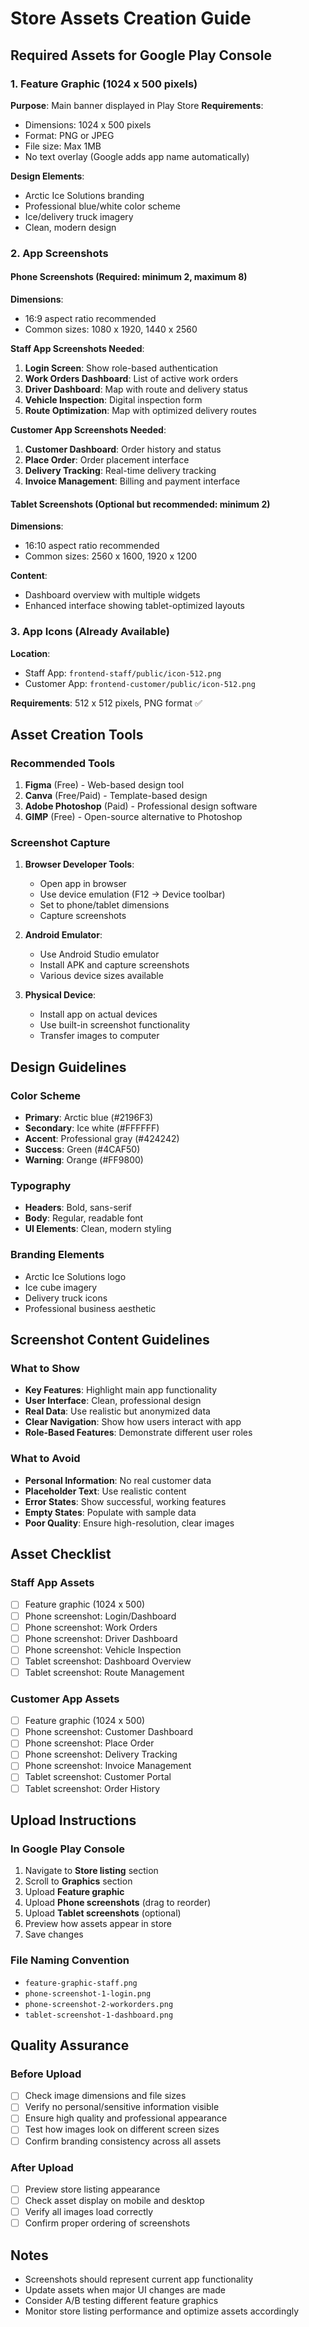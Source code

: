 # Store Assets Creation Guide

## Required Assets for Google Play Console

### 1. Feature Graphic (1024 x 500 pixels)
**Purpose**: Main banner displayed in Play Store
**Requirements**:
- Dimensions: 1024 x 500 pixels
- Format: PNG or JPEG
- File size: Max 1MB
- No text overlay (Google adds app name automatically)

**Design Elements**:
- Arctic Ice Solutions branding
- Professional blue/white color scheme
- Ice/delivery truck imagery
- Clean, modern design

### 2. App Screenshots

#### Phone Screenshots (Required: minimum 2, maximum 8)
**Dimensions**: 
- 16:9 aspect ratio recommended
- Common sizes: 1080 x 1920, 1440 x 2560

**Staff App Screenshots Needed**:
1. **Login Screen**: Show role-based authentication
2. **Work Orders Dashboard**: List of active work orders
3. **Driver Dashboard**: Map with route and delivery status
4. **Vehicle Inspection**: Digital inspection form
5. **Route Optimization**: Map with optimized delivery routes

**Customer App Screenshots Needed**:
1. **Customer Dashboard**: Order history and status
2. **Place Order**: Order placement interface
3. **Delivery Tracking**: Real-time delivery tracking
4. **Invoice Management**: Billing and payment interface

#### Tablet Screenshots (Optional but recommended: minimum 2)
**Dimensions**: 
- 16:10 aspect ratio recommended
- Common sizes: 2560 x 1600, 1920 x 1200

**Content**: 
- Dashboard overview with multiple widgets
- Enhanced interface showing tablet-optimized layouts

### 3. App Icons (Already Available)
**Location**: 
- Staff App: `frontend-staff/public/icon-512.png`
- Customer App: `frontend-customer/public/icon-512.png`

**Requirements**: 512 x 512 pixels, PNG format ✅

## Asset Creation Tools

### Recommended Tools
1. **Figma** (Free) - Web-based design tool
2. **Canva** (Free/Paid) - Template-based design
3. **Adobe Photoshop** (Paid) - Professional design software
4. **GIMP** (Free) - Open-source alternative to Photoshop

### Screenshot Capture
1. **Browser Developer Tools**: 
   - Open app in browser
   - Use device emulation (F12 → Device toolbar)
   - Set to phone/tablet dimensions
   - Capture screenshots

2. **Android Emulator**:
   - Use Android Studio emulator
   - Install APK and capture screenshots
   - Various device sizes available

3. **Physical Device**:
   - Install app on actual devices
   - Use built-in screenshot functionality
   - Transfer images to computer

## Design Guidelines

### Color Scheme
- **Primary**: Arctic blue (#2196F3)
- **Secondary**: Ice white (#FFFFFF)
- **Accent**: Professional gray (#424242)
- **Success**: Green (#4CAF50)
- **Warning**: Orange (#FF9800)

### Typography
- **Headers**: Bold, sans-serif
- **Body**: Regular, readable font
- **UI Elements**: Clean, modern styling

### Branding Elements
- Arctic Ice Solutions logo
- Ice cube imagery
- Delivery truck icons
- Professional business aesthetic

## Screenshot Content Guidelines

### What to Show
- **Key Features**: Highlight main app functionality
- **User Interface**: Clean, professional design
- **Real Data**: Use realistic but anonymized data
- **Clear Navigation**: Show how users interact with app
- **Role-Based Features**: Demonstrate different user roles

### What to Avoid
- **Personal Information**: No real customer data
- **Placeholder Text**: Use realistic content
- **Error States**: Show successful, working features
- **Empty States**: Populate with sample data
- **Poor Quality**: Ensure high-resolution, clear images

## Asset Checklist

### Staff App Assets
- [ ] Feature graphic (1024 x 500)
- [ ] Phone screenshot: Login/Dashboard
- [ ] Phone screenshot: Work Orders
- [ ] Phone screenshot: Driver Dashboard
- [ ] Phone screenshot: Vehicle Inspection
- [ ] Tablet screenshot: Dashboard Overview
- [ ] Tablet screenshot: Route Management

### Customer App Assets
- [ ] Feature graphic (1024 x 500)
- [ ] Phone screenshot: Customer Dashboard
- [ ] Phone screenshot: Place Order
- [ ] Phone screenshot: Delivery Tracking
- [ ] Phone screenshot: Invoice Management
- [ ] Tablet screenshot: Customer Portal
- [ ] Tablet screenshot: Order History

## Upload Instructions

### In Google Play Console
1. Navigate to **Store listing** section
2. Scroll to **Graphics** section
3. Upload **Feature graphic**
4. Upload **Phone screenshots** (drag to reorder)
5. Upload **Tablet screenshots** (optional)
6. Preview how assets appear in store
7. Save changes

### File Naming Convention
- `feature-graphic-staff.png`
- `phone-screenshot-1-login.png`
- `phone-screenshot-2-workorders.png`
- `tablet-screenshot-1-dashboard.png`

## Quality Assurance

### Before Upload
- [ ] Check image dimensions and file sizes
- [ ] Verify no personal/sensitive information visible
- [ ] Ensure high quality and professional appearance
- [ ] Test how images look on different screen sizes
- [ ] Confirm branding consistency across all assets

### After Upload
- [ ] Preview store listing appearance
- [ ] Check asset display on mobile and desktop
- [ ] Verify all images load correctly
- [ ] Confirm proper ordering of screenshots

## Notes
- Screenshots should represent current app functionality
- Update assets when major UI changes are made
- Consider A/B testing different feature graphics
- Monitor store listing performance and optimize assets accordingly

